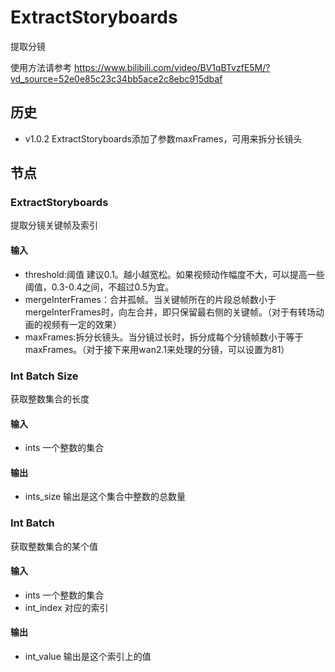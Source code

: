 # ExtractStoryboards

提取分镜

使用方法请参考 <https://www.bilibili.com/video/BV1qBTvzfE5M/?vd_source=52e0e85c23c34bb5ace2c8ebc915dbaf>

## 历史

- v1.0.2 ExtractStoryboards添加了参数maxFrames，可用来拆分长镜头

## 节点

### ExtractStoryboards

提取分镜关键帧及索引

#### 输入

- threshold:阈值 建议0.1。越小越宽松。如果视频动作幅度不大，可以提高一些阈值，0.3-0.4之间，不超过0.5为宜。
- mergeInterFrames：合并孤帧。当关键帧所在的片段总帧数小于mergeInterFrames时，向左合并，即只保留最右侧的关键帧。（对于有转场动画的视频有一定的效果）
- maxFrames:拆分长镜头。当分镜过长时，拆分成每个分镜帧数小于等于maxFrames。（对于接下来用wan2.1来处理的分镜，可以设置为81）

### Int Batch Size

获取整数集合的长度

#### 输入

- ints 一个整数的集合

#### 输出

- ints_size 输出是这个集合中整数的总数量

### Int Batch

获取整数集合的某个值

#### 输入

- ints 一个整数的集合
- int_index 对应的索引

#### 输出

- int_value 输出是这个索引上的值

